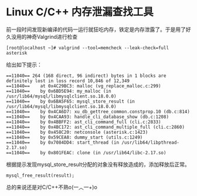 # Linux C/C++ 内存泄漏查找工具

前一段时间发现新编译的代码一运行就狂吃内存，铁定是内存泄露了。于是用了好久没用的神奇Valgrind进行检查

	[root@localhost ~]# valgrind --tool=memcheck --leak-check=full asterisk

给出如下提示：

>
	==11040== 264 (168 direct, 96 indirect) bytes in 1 blocks are definitely lost in loss record 10,846 of 12,349
	==11040==    at 0x4C29BC3: malloc (vg_replace_malloc.c:299)
	==11040==    by 0x6BD5E94: my_malloc (in /usr/lib64/mysql/libmysqlclient.so.18.0.0)
	==11040==    by 0x6BA5F65: mysql_store_result (in /usr/lib64/mysql/libmysqlclient.so.18.0.0)
	==11040==    by 0x4CA6D7: xu_db_gettree_common.constprop.10 (db.c:814)
	==11040==    by 0x4CAA93: handle_cli_database_show (db.c:1208)
	==11040==    by 0x4BBFF2: ast_cli_command_full (cli.c:2833)
	==11040==    by 0x4BC172: ast_cli_command_multiple_full (cli.c:2860)
	==11040==    by 0x458C20: netconsole (asterisk.c:1423)
	==11040==    by 0x59CEA8: dummy_start (utils.c:1249)
	==11040==    by 0x7084DD4: start_thread (in /usr/lib64/libpthread-2.17.so)
	==11040==    by 0x801FEAC: clone (in /usr/lib64/libc-2.17.so)

根据提示发现mysql_store_result分配的对象没有释放造成的，添加释放后正常。

	mysql_free_result(result);

总的来说还是对C/C++不熟o(一︿一+)o

